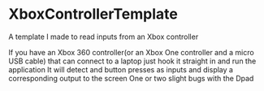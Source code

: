 # XboxControllerTemplate
A template I made to read  inputs from an Xbox controller


If you have an Xbox 360 controller(or an Xbox One controller and a micro USB cable) that can connect to a laptop
just hook it straight in and run the application It will detect and button presses as inputs and display a corresponding 
output to the screen 
One or two slight bugs with the Dpad
